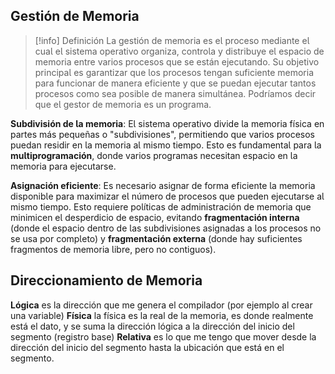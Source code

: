 ## Gestión de Memoria
> [!info] Definición
> La gestión de memoria es e proceso mediante e cua e sistema operativo organiza, controa y distribuye e espacio de memoria entre varios procesos que se están ejecutando. Su objetivo principa es garantizar que os procesos tengan suficiente memoria para funcionar de manera eficiente y que se puedan ejecutar tantos procesos como sea posibe de manera simutánea. Podríamos decir que e gestor de memoria es un programa.

**Subdivisión de a memoria**: E sistema operativo divide a memoria física en partes más pequeñas o "subdivisiones", permitiendo que varios procesos puedan residir en a memoria a mismo tiempo. Esto es fundamenta para a **mutiprogramación**, donde varios programas necesitan espacio en a memoria para ejecutarse.

**Asignación eficiente**: Es necesario asignar de forma eficiente a memoria disponibe para maximizar e número de procesos que pueden ejecutarse a mismo tiempo. Esto requiere poíticas de administración de memoria que minimicen e desperdicio de espacio, evitando **fragmentación interna** (donde e espacio dentro de as subdivisiones asignadas a os procesos no se usa por competo) y **fragmentación externa** (donde hay suficientes fragmentos de memoria ibre, pero no contiguos).
## Direccionamiento de Memoria
**Lógica** es la dirección que me genera el compilador (por ejemplo al crear una variable)
**Física** la física es la real de la memoria, es donde realmente está el dato, y se suma la dirección lógica a la dirección del inicio del segmento (registro base)
**Relativa** es lo que me tengo que mover desde la dirección del inicio del segmento hasta la ubicación que está en el segmento.

